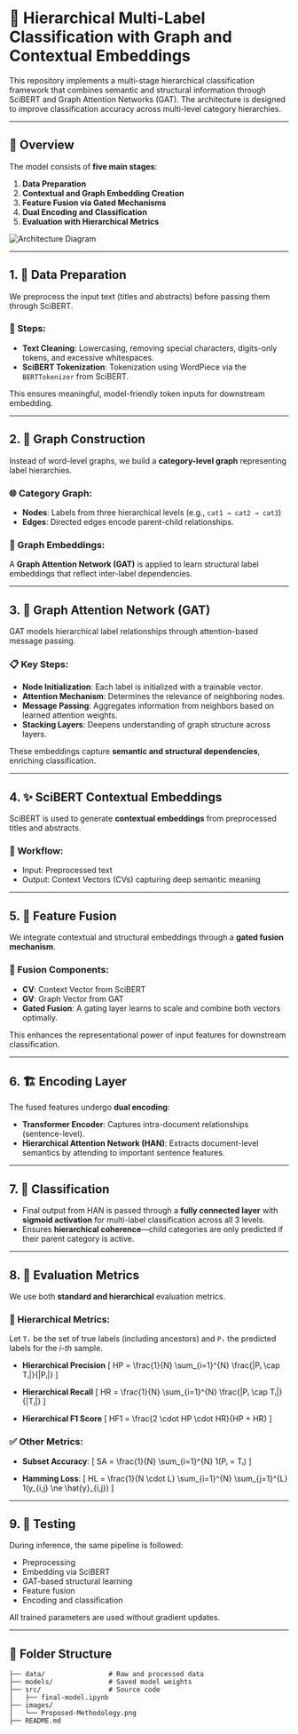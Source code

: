 # 🧠 Hierarchical Multi-Label Classification with Graph and Contextual Embeddings

This repository implements a multi-stage hierarchical classification framework that combines semantic and structural information through SciBERT and Graph Attention Networks (GAT). The architecture is designed to improve classification accuracy across multi-level category hierarchies.

---

## 📌 Overview

The model consists of **five main stages**:

1. **Data Preparation**
2. **Contextual and Graph Embedding Creation**
3. **Feature Fusion via Gated Mechanisms**
4. **Dual Encoding and Classification**
5. **Evaluation with Hierarchical Metrics**

![Architecture Diagram](Proposed-Methodology.png)

---

## 1. 📂 Data Preparation

We preprocess the input text (titles and abstracts) before passing them through SciBERT.

### 🔧 Steps:

* **Text Cleaning**: Lowercasing, removing special characters, digits-only tokens, and excessive whitespaces.
* **SciBERT Tokenization**: Tokenization using WordPiece via the `BERTTokenizer` from SciBERT.

This ensures meaningful, model-friendly token inputs for downstream embedding.

---

## 2. 🔗 Graph Construction

Instead of word-level graphs, we build a **category-level graph** representing label hierarchies.

### 🌐 Category Graph:

* **Nodes**: Labels from three hierarchical levels (e.g., `cat1 → cat2 → cat3`)
* **Edges**: Directed edges encode parent-child relationships.

### 🧠 Graph Embeddings:

A **Graph Attention Network (GAT)** is applied to learn structural label embeddings that reflect inter-label dependencies.

---

## 3. 🧬 Graph Attention Network (GAT)

GAT models hierarchical label relationships through attention-based message passing.

### 📋 Key Steps:

* **Node Initialization**: Each label is initialized with a trainable vector.
* **Attention Mechanism**: Determines the relevance of neighboring nodes.
* **Message Passing**: Aggregates information from neighbors based on learned attention weights.
* **Stacking Layers**: Deepens understanding of graph structure across layers.

These embeddings capture **semantic and structural dependencies**, enriching classification.

---

## 4. ✨ SciBERT Contextual Embeddings

SciBERT is used to generate **contextual embeddings** from preprocessed titles and abstracts.

### 📌 Workflow:

* Input: Preprocessed text
* Output: Context Vectors (CVs) capturing deep semantic meaning

---

## 5. 🔁 Feature Fusion

We integrate contextual and structural embeddings through a **gated fusion mechanism**.

### 🧪 Fusion Components:

* **CV**: Context Vector from SciBERT
* **GV**: Graph Vector from GAT
* **Gated Fusion**: A gating layer learns to scale and combine both vectors optimally.

This enhances the representational power of input features for downstream classification.

---

## 6. 🏗️ Encoding Layer

The fused features undergo **dual encoding**:

* **Transformer Encoder**: Captures intra-document relationships (sentence-level).
* **Hierarchical Attention Network (HAN)**: Extracts document-level semantics by attending to important sentence features.

---

## 7. 🧮 Classification

* Final output from HAN is passed through a **fully connected layer** with **sigmoid activation** for multi-label classification across all 3 levels.
* Ensures **hierarchical coherence**—child categories are only predicted if their parent category is active.

---

## 8. 📏 Evaluation Metrics

We use both **standard and hierarchical** evaluation metrics.

### 📐 Hierarchical Metrics:

Let `Tᵢ` be the set of true labels (including ancestors) and `Pᵢ` the predicted labels for the *i-th* sample.

* **Hierarchical Precision**
  [
  HP = \frac{1}{N} \sum_{i=1}^{N} \frac{|Pᵢ \cap Tᵢ|}{|Pᵢ|}
  ]

* **Hierarchical Recall**
  [
  HR = \frac{1}{N} \sum_{i=1}^{N} \frac{|Pᵢ \cap Tᵢ|}{|Tᵢ|}
  ]

* **Hierarchical F1 Score**
  [
  HF1 = \frac{2 \cdot HP \cdot HR}{HP + HR}
  ]

### ✅ Other Metrics:

* **Subset Accuracy**:
  [
  SA = \frac{1}{N} \sum_{i=1}^{N} 1(Pᵢ = Tᵢ)
  ]

* **Hamming Loss**:
  [
  HL = \frac{1}{N \cdot L} \sum_{i=1}^{N} \sum_{j=1}^{L} 1(y_{i,j} \ne \hat{y}_{i,j})
  ]

---

## 9. 🧪 Testing

During inference, the same pipeline is followed:

* Preprocessing
* Embedding via SciBERT
* GAT-based structural learning
* Feature fusion
* Encoding and classification

All trained parameters are used without gradient updates.

---

## 📁 Folder Structure

```
├── data/                # Raw and processed data
├── models/              # Saved model weights
├── src/                 # Source code
│   ├── final-model.ipynb
├── images/
│   └── Proposed-Methodology.png
├── README.md
```
